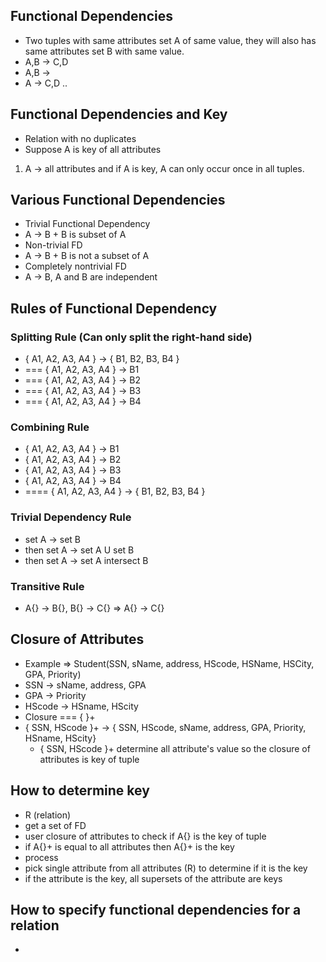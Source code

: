 ## Functional Dependencies
* Two tuples with same attributes set A of same value, they will also has same attributes set B with same value.
* A,B -> C,D
* A,B ->
* A -> C,D ..


## Functional Dependencies and Key
* Relation with no duplicates
* Suppose A is key of all attributes
1. A -> all attributes and if A is key, A can only occur once in all tuples.

## Various Functional Dependencies
* Trivial Functional Dependency
 * A -> B + B is subset of A
* Non-trivial FD
 * A -> B + B is not a subset of A
* Completely nontrivial FD
 * A -> B, A and B are independent

## Rules of Functional Dependency
### Splitting Rule (Can only split the right-hand side)
  * { A1, A2, A3, A4 } -> { B1, B2, B3, B4 }
   * === { A1, A2, A3, A4 } -> B1
   * === { A1, A2, A3, A4 } -> B2
   * === { A1, A2, A3, A4 } -> B3
   * === { A1, A2, A3, A4 } -> B4

### Combining Rule
 * { A1, A2, A3, A4 } -> B1
 * { A1, A2, A3, A4 } -> B2
 * { A1, A2, A3, A4 } -> B3
 * { A1, A2, A3, A4 } -> B4
 * ==== { A1, A2, A3, A4 } -> { B1, B2, B3, B4 }

### Trivial Dependency Rule
 * set A -> set B
  * then set A -> set A U set B
  * then set A -> set A intersect B

### Transitive Rule
 * A{} -> B{}, B{} -> C{} => A{} -> C{}


## Closure of Attributes
 * Example => Student(SSN, sName, address, HScode, HSName, HSCity, GPA, Priority)
  * SSN -> sName, address, GPA
  * GPA -> Priority
  * HScode -> HSname, HScity
 * Closure  === { }+
 * { SSN, HScode }+ -> { SSN, HScode, sName, address, GPA, Priority, HSname, HScity}
   * { SSN, HScode }+ determine all attribute's value so the closure of attributes is key of tuple

## How to determine key
 * R (relation)
 * get a set of FD
 * user closure of attributes to check if A{} is the key of tuple
 * if A{}+ is equal to all attributes then A{}+ is the key
 * process
  * pick single attribute from all attributes (R) to determine if it is the key
  * if the attribute is the key, all supersets of the attribute are keys

## How to specify functional dependencies for a relation
 *  
